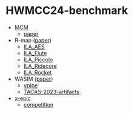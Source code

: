 # HWMCC24-benchmark


- [MCM](https://github.com/zhanghongce/ila-mcm-fmcad18)
  - [paper](https://scholar.google.com/citations?view_op=view_citation&hl=zh-CN&user=C0Fiv5oAAAAJ&citation_for_view=C0Fiv5oAAAAJ:UeHWp8X0CEIC)
- R-map ([paper](https://ieeexplore.ieee.org/document/10178019))
  - [ILA_AES](https://github.com/zhanghongce/ILA_AES)
  - [ILA_Flute](https://github.com/zhanghongce/ILA_Flute)
  - [ILA_Piccolo](https://github.com/zhanghongce/ILA_Piccolo)
  - [ILA_Ridecore](https://github.com/zhanghongce/ILA_Ridecore)
  - [ILA_Rocket](https://github.com/zhanghongce/ILA_Rocket)
- WASIM ([paper](https://scholar.google.com/citations?view_op=view_citation&hl=zh-CN&user=C0Fiv5oAAAAJ&citation_for_view=C0Fiv5oAAAAJ:_FxGoFyzp5QC))
  - [vpipe](https://github.com/zhanghongce/vpipe-mc)
  - [TACAS-2023-artifacts](https://github.com/fangwenji/wasim-cpp)
- [x-epic](https://gitee.com/eda2_xiakedao/x-epic-2024)
  - [competition](https://xiakedao.eda2.com/competitions/268885b5-7419-4378-8404-006c0817e6c6/overview)